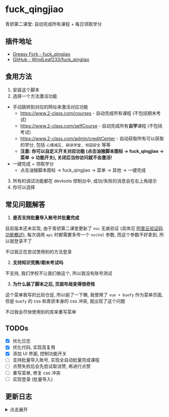 # fuck_qingjiao

青骄第二课堂: 自动完成所有课程 + 每日领取学分

## 插件地址

+ [Greasy Fork - fuck_qingjiao](https://greasyfork.org/zh-CN/scripts/452984-qingjiao)
+ [GitHub - WindLeaf233/fuck_qingjiao](https://github.com/WindLeaf233/fuck_qingjiao/)

## 食用方法

1. 安装这个脚本
2. 选择一个方法激活功能
  * 手动跳转到对应的网址来激活对应功能
    + https://www.2-class.com/courses  -  自动完成所有课程 (不包括期末考试)
    + https://www.2-class.com/selfCourse  -  自动完成所有**自学**课程 (不包括考试)
    + https://www.2-class.com/admin/creditCenter  -  自动获取所有可以获取的学分, 包括 `心理减压, 耕读学堂, 校园安全` 等等
    + **注意: 你可以自定义开关对应功能 (点击油猴脚本图标 -> fuck_qingjiao -> 菜单 -> 功能开关), 关闭后当你访问就不会激活!**
  * 一键完成 + 领取学分
    + 点击油猴脚本图标 -> fuck_qingjiao -> 菜单 -> 其他 -> 一键完成
3. 所有的调试功能都在 devtools 控制台中, 成功/失败的消息会在右上角提示
4. 你可以选择

## 常见问题解答

1. **是否支持批量导入账号并批量完成**

目前版本还未实现, 由于青骄第二课堂更新了 `nvc` 无痕验证 (具体见 [阿里云验证码功能概述](https://help.aliyun.com/document_detail/122071.html)), 每次调用 `api` 时都需要多传一个 `nvcVal` 参数, 而这个参数不好拿到, 所以就登录不了

不过我正在尝试使用别的方法登录

2. **支持知识竞赛/期末考试吗**

不支持, 我们学校不让我们做这个, 所以我没有账号测试

3. **为什么装了脚本之后, 页面布局变得很奇怪**

这个菜单我写的比较仓促, 所以偷了一下懒, 我使用了 `vue + buefy` 作为菜单页面, 但是 `buefy` 的 css 和青骄本身的 css 冲突, 就出现了这个问题

不过我会尽快使用别的库来重写菜单

## TODOs

+ [x] 优化日志
+ [x] 优化代码, 实现高复用
+ [x] 添加 UI 界面, 控制功能开关
+ [ ] 支持批量导入账号, 实现全自动批量完成课程
+ [ ] 点赞失败后会先尝试取消赞, 再进行点赞
+ [ ] 重写菜单, 修复 css 冲突
+ [ ] 实现登录 (批量导入)

## 更新日志

<details>
<summary>点击展开</summary>

#### v0.2.5
* [+] 添加菜单
* [+] 添加开关功能
* [+] 添加一键完成
* [+] 添加 `ToastifyJs` 来显示消息
* [!] 修复 `request` 函数无限递归的 bug
* [!] 修复 `request` 函数的 `method` 不匹配问题
* [.] 简化代码, 提取公共函数

#### v0.2
* [+] 添加 `耕读学堂` 的子分类的解析 (耕读, 电影, 音乐, 体育, 美术, 自然, 公开课)
* [+] 添加日志输出获取资源的结果
* [+] 添加日志输出完成课程的数量
* [*] 使用中文日志

#### v0.1
* [.] 第一个版本, 添加基础功能

</details>
